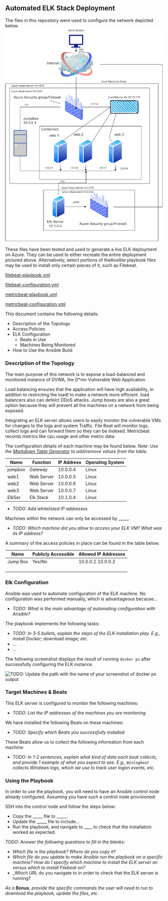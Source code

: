 ## Automated ELK Stack Deployment

The files in this repository were used to configure the network depicted below.
 ![alt text](https://github.com/Arafat675/Poject1Elk/blob/main/Images/Network%20Diagram.png)

 


These files have been tested and used to generate a live ELK deployment on Azure. They can be used to either recreate the entire deployment pictured above. Alternatively, select portions of theAnsible playbook files may be used to install only certain pieces of it, such as Filebeat.

  [filebeat-playbook.yml](https://github.com/Arafat675/Poject1Elk/blob/main/Ansible/filebeat-playbook.yml)
  
  [filebeat-configuration.yml](https://github.com/Arafat675/Poject1Elk/blob/main/Ansible/filebeat-configuration.yml)
  
  [metricbeat-playbook.yml](https://github.com/Arafat675/Poject1Elk/blob/main/Ansible/metricbeat-playbook.yml)
  
  [metricbeat-configuration.yml](https://github.com/Arafat675/Poject1Elk/blob/main/Ansible/metricbeat-configuration.yml)
  
  
This document contains the following details:
- Description of the Topologu
- Access Policies
- ELK Configuration
  - Beats in Use
  - Machines Being Monitored
- How to Use the Ansible Build


### Description of the Topology

The main purpose of this network is to expose a load-balanced and monitored instance of DVWA, the D*mn Vulnerable Web Application.

Load balancing ensures that the application will have high availability, in addition to restricting the loadt to make a network more efficient.
load balancers also can defelct DDoS attacks. Jump boxes are also a great option because they will prevent all the machines on a network from being exposed.

Integrating an ELK server allows users to easily monitor the vulnerable VMs for changes to the logs and system Traffic.
File Beat will monitor logs, collect logs and can forward them so they can be indexed.
 Metricbeat records metrics like cpu usage and other metric data.

The configuration details of each machine may be found below.
_Note: Use the [Markdown Table Generator](http://www.tablesgenerator.com/markdown_tables) to add/remove values from the table_.

| Name  | Function  | IP Address  | Operating System |
|---      |---        |---        |---             |
|jumpbox  |Gateway    |10.0.0.4   |Linux           |
| web1    |Web Server |10.0.0.5   |Linux           |
| web2    |Web Server |10.0.0.6   |Linux           |
| web3    |Web Server |10.0.0.7   |Linux           |
| ElkSer  | Elk Stack |10.1.0.4   |Linux           |

- _TODO: Add whitelisted IP addresses_

Machines within the network can only be accessed by _____.
- _TODO: Which machine did you allow to access your ELK VM? What was its IP address?_

A summary of the access policies in place can be found in the table below.

| Name     | Publicly Accessible | Allowed IP Addresses |
|----------|---------------------|----------------------|
| Jump Box | Yes/No              | 10.0.0.1 10.0.0.2    |
|          |                     |                      |
|          |                     |                      |
|          |                     |                      |
|          |                     |                      |
### Elk Configuration

Ansible was used to automate configuration of the ELK machine. No configuration was performed manually, which is advantageous because...
- _TODO: What is the main advantage of automating configuration with Ansible?_

The playbook implements the following tasks:
- _TODO: In 3-5 bullets, explain the steps of the ELK installation play. E.g., install Docker; download image; etc._
- ...
- ...

The following screenshot displays the result of running `docker ps` after successfully configuring the ELK instance.

![TODO: Update the path with the name of your screenshot of docker ps output](Images/docker_ps_output.png)

### Target Machines & Beats
This ELK server is configured to monitor the following machines:
- _TODO: List the IP addresses of the machines you are monitoring_

We have installed the following Beats on these machines:
- _TODO: Specify which Beats you successfully installed_

These Beats allow us to collect the following information from each machine:
- _TODO: In 1-2 sentences, explain what kind of data each beat collects, and provide 1 example of what you expect to see. E.g., `Winlogbeat` collects Windows logs, which we use to track user logon events, etc._

### Using the Playbook
In order to use the playbook, you will need to have an Ansible control node already configured. Assuming you have such a control node provisioned: 

SSH into the control node and follow the steps below:
- Copy the _____ file to _____.
- Update the _____ file to include...
- Run the playbook, and navigate to ____ to check that the installation worked as expected.

_TODO: Answer the following questions to fill in the blanks:_
- _Which file is the playbook? Where do you copy it?_
- _Which file do you update to make Ansible run the playbook on a specific machine? How do I specify which machine to install the ELK server on versus which to install Filebeat on?_
- _Which URL do you navigate to in order to check that the ELK server is running?

_As a **Bonus**, provide the specific commands the user will need to run to download the playbook, update the files, etc._
